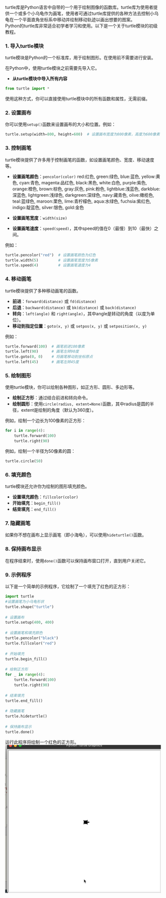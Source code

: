 turtle库是Python语言中自带的一个用于绘制图像的函数库。turtle库为使用者提供一个或多个小乌龟作为画笔，使用者可通过turtle库提供的各种方法去控制小乌龟在一个平面直角坐标系中移动并绘制移动轨迹以画出想要的图案。  
Python的turtle库非常适合初学者学习和使用。以下是一个关于turtle模块的初级教程。

### 1. 导入turtle模块

turtle模块是Python的一个标准库，用于绘制图形。在使用前不需要进行安装。

在Python中，使用turtle模块之前需要先导入它。

* **从turtle模块中导入所有内容**

```python
from turtle import *
```

使用这种方式，你可以直接使用turtle模块中的所有函数和属性，无需前缀。

### 2. 设置画布

你可以使用`setup()`函数来设置画布的大小和位置。例如：

```python
turtle.setup(width=800, height=600)  # 设置画布宽度为800像素，高度为600像素
```

### 3. 控制画笔

turtle模块提供了许多用于控制画笔的函数，如设置画笔颜色、宽度、移动速度等。

* **设置画笔颜色**：`pencolor(color)`
  red:红色, green:绿色, blue:蓝色, yellow:黄色, cyan:青色, magenta:品红色, black:黑色, white:白色, purple:紫色, orange:橙色, brown:棕色, gray:灰色, pink:粉色, lightblue:浅蓝色, darkblue:深蓝色, lightgreen:浅绿色, darkgreen:深绿色, navy:藏青色, olive:橄榄色, teal:蓝绿色, maroon:栗色, lime:青柠檬色, aqua:水绿色, fuchsia:紫红色, indigo:靛蓝色, silver:银色, gold:金色

* **设置画笔宽度**：`width(size)`
* **设置画笔速度**：`speed(speed)`，其中speed的值在0（最慢）到10（最快）之间。

例如：

```python
turtle.pencolor("red")  # 设置画笔颜色为红色
turtle.width(5)         # 设置画笔宽度为5像素
turtle.speed(4)         # 设置画笔速度为4
```

### 4. 移动画笔

turtle模块提供了多种移动画笔的函数。

* **前进**：`forward(distance)` 或 `fd(distance)`
* **后退**：`backward(distance)` 或 `bk(distance)` 或 `back(distance)`
* **转向**：`left(angle)` 和 `right(angle)`，其中angle是转动的角度（以度为单位）。
* **移动到指定位置**：`goto(x, y)` 或 `setpos(x, y)` 或 `setposition(x, y)`

例如：

```python
turtle.forward(100)  # 画笔前进100像素
turtle.left(90)      # 画笔左转90度
turtle.goto(0, 0)    # 将画笔移动到坐标原点
turtle.left(45)      # 画笔左转45度
```

### 5. 绘制图形

使用turtle模块，你可以绘制各种图形，如正方形、圆形、多边形等。

* **绘制正方形**：通过结合前进和转向命令。
* **绘制圆形**：使用`circle(radius, extent=None)`函数，其中radius是圆的半径，extent是绘制的角度（默认为360度）。

例如，绘制一个边长为100像素的正方形：

```python
for i in range(4):
    turtle.forward(100)
    turtle.right(90)
```
例如，绘制一个半径为50像素的圆：

```python
turtle.circle(50)
```

### 6. 填充颜色

turtle模块还允许你为绘制的图形填充颜色。

* **设置填充颜色**：`fillcolor(color)`
* **开始填充**：`begin_fill()`
* **结束填充**：`end_fill()`

### 7. 隐藏画笔

如果你不想在画布上显示画笔（即小海龟），可以使用`hideturtle()`函数。

### 8. 保持画布显示

在程序结束时，使用`done()`函数可以保持画布窗口打开，直到用户关闭它。

### 9. 示例程序

以下是一个简单的示例程序，它绘制了一个填充了红色的正方形：

```python
import turtle
#设置画笔为小乌龟形状
turtle.shape("turtle") 

# 设置画布
turtle.setup(400, 400)

# 设置画笔和填充颜色
turtle.pencolor("black")
turtle.fillcolor("red")

# 开始填充
turtle.begin_fill()

# 绘制正方形
for _ in range(4):
    turtle.forward(100)
    turtle.right(90)

# 结束填充
turtle.end_fill()

# 隐藏画笔
turtle.hideturtle()

# 保持画布显示
turtle.done()
```

运行此程序将绘制一个红色的正方形。
![all ide](images/pythonTurtleBuildSquare.gif)
